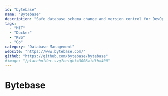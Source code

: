 ```yaml
---
id: "bytebase"
name: "Bytebase"
description: "Safe database schema change and version control for DevOps teams, supports MySQL, PostgreSQL, TiDB, ClickHouse, and Snowflake."
tags:
  - "MIT"
  - "Docker"
  - "K8S"
  - "Go"
category: "Database Management"
website: "https://www.bytebase.com/"
github: "https://github.com/bytebase/bytebase"
#image: "/placeholder.svg?height=300&width=400"
---
```


# Bytebase
